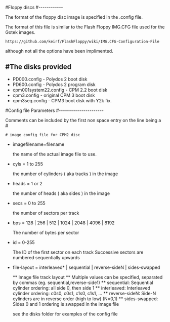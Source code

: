 #Floppy discs
#------------

The format of the floppy disc image is specified in the .config file.

The format of this file is similar to the Flash Floppy IMG.CFG file used for the Gotek images.

    https://github.com/keirf/FlashFloppy/wiki/IMG.CFG-Configuration-File

although not all the options have been implimented.

#The disks provided
-------------------

* PD000.config  - Polydos 2 boot disk
* PD600.config  - Polydos 2 program disk
* cpm001system22.config - CPM 2.2 boot disk
* cpm3.config   - original CPM 3 boot disk
* cpm3seq.config - CPM3 boot disk with Y2k fix.


#Config file Parameters
#----------------------

Comments can be included by the first non space entry on the line being a #

    # image config file for CPM2 disc

* imagefilename=filename

    the name of the actual image file to use.
    
* cyls = 1 to 255

    the number of cylinders ( aka tracks ) in the image
    
* heads = 1 or 2

    the number of heads ( aka sides ) in the image
    
* secs = 0 to 255

    the number of sectors per track
    
* bps = 128 | 256 | 512 | 1024 | 2048 | 4096 | 8192

    The number of bytes per sector
    
* id = 0-255 

    The ID of the first sector on each track
    Successive sectors are numbered sequentially upwards

* file-layout = interleaved* | sequential | reverse-sideN | sides-swapped

    ** Image file track layout
    ** Multiple values can be specified, separated by commas (eg. sequential,reverse-side1)
    ** sequential: Sequential cylinder ordering: all side 0, then side 1
    ** interleaved: Interleaved cylinder ordering: c0s0, c0s1, c1s0, c1s1, ...
    ** reverse-sideN: Side-N cylinders are in reverse order (high to low) (N=0,1)
    ** sides-swapped: Sides 0 and 1 ordering is swapped in the image file

    see the disks folder for examples of the config file


